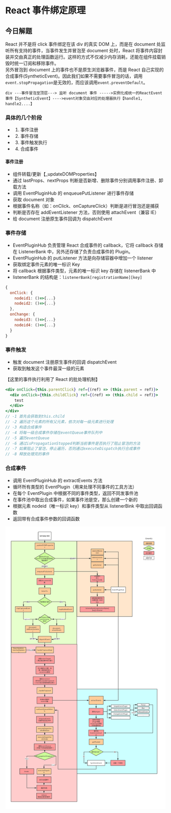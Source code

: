# React 事件绑定原理

## 今日解题

React 并不是将 click 事件绑定在该 div 的真实 DOM 上，而是在 document 处监听所有支持的事件，当事件发生并冒泡至 document 处时，React 将事件内容封装并交由真正的处理函数运行。这样的方式不仅减少内存消耗，还能在组件挂载销毁时统一订阅和移除事件。  
另外冒泡到 document 上的事件也不是原生浏览器事件，而是 React 自己实现的合成事件(SyntheticEvent)。因此我们如果不需要事件冒泡的话，调用`event.stopPropagation`是无效的，而应该调用`event.preventDefault`。

```
div ---事件冒泡至顶层---> 监听 document 事件 ----->实例化成统一的ReactEvent事件【SyntheticEvent】---->event对象交由对应的处理器执行【handle1, handle2....】
```

### 具体的几个阶段

- 1. 事件注册
- 2. 事件存储
- 3. 事件触发执行
- 4. 合成事件

#### 事件注册

- 组件转载/更新【\_updateDOMProperties】
- 通过 lastProps、nextProps 判断是否新增、删除事件分别调用事件注册、卸载方法
- 调用 EventPluginHub 的 enqueuePutListener 进行事件存储
- 获取 document 对象
- 根据事件名称（如：onClick、onCaptureClick）判断是进行冒泡还是捕获
- 判断是否存在 addEventListener 方法，否则使用 attachEvent（兼容 IE）
- 给 document 注册原生事件回调为 dispatchEvent

### 事件存储

- EventPluginHub 负责管理 React 合成事件的 callback，它将 callback 存储在 ListenerBank 中，另外还存储了负责合成事件的 Plugin。
- EventPluginHub 的 putListener 方法是向存储容器中增加一个 listener
- 获取绑定事件元素的唯一标识 Key
- 将 callback 根据事件类型，元素的唯一标识 key 存储在 listenerBank 中
- listenerBank 的结构是：`listenerBank[registrationName][key]`

```js
{
  onClick: {
    nodeid1: ()=>{...}
    nodeid2: ()=>{...}
  },
  onChange: {
    nodeid3: ()=>{...}
    nodeid4: ()=>{...}
  }
}
```

### 事件触发

- 触发 document 注册原生事件的回调 dispatchEvent
- 获取到触发这个事件最深一级的元素

【这里的事件执行利用了 React 的批处理机制】

```jsx
<div onClick={this.parentClick} ref={(ref) => (this.parent = ref)}>
  <div onClick={this.childClick} ref={(ref) => (this.child = ref)}>
    test
  </div>
</div>
// -1 首先会获取到this.child
// -2 遍历这个元素的所有父元素，依次对每一级元素进行处理
// -3 构造合成事件
// -4 将每一级合成事件存储在eventQueue事件队列中
// -5 遍历eventQueue
// -6 通过isPropagationStopped判断当前事件是否执行了阻止冒泡的方法
// -7 如果阻止了冒泡，停止遍历，否则通过executeDispatch执行合成事件
// -8 释放处理完的事件
```

### 合成事件

- 调用 EventPluginHub 的 extractEvents 方法
- 循环所有类型的 EventPlugin（用来处理不同事件的工具方法）
- 在每个 EventPlugin 中根据不同的事件类型，返回不同发事件池
- 在事件池中取出合成事件，如果事件池是空，那么创建一个新的
- 根据元素 nodeid（唯一标识 key）和事件类型从 listenerBink 中取出回调函数
- 返回带有合成事件参数的回调函数

![2021.01.28](./img/2021.01.28.png)
